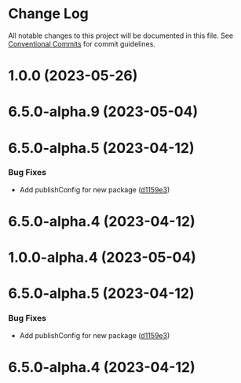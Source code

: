 # Change Log

All notable changes to this project will be documented in this file.
See [Conventional Commits](https://conventionalcommits.org) for commit guidelines.

# 1.0.0 (2023-05-26)



# 6.5.0-alpha.9 (2023-05-04)



# 6.5.0-alpha.5 (2023-04-12)


### Bug Fixes

* Add publishConfig for new package ([d1159e3](https://github.com/lensapp/lens/commit/d1159e3c32ffbee160bc3f9a99c56a33d91b9360))



# 6.5.0-alpha.4 (2023-04-12)





# 1.0.0-alpha.4 (2023-05-04)



# 6.5.0-alpha.5 (2023-04-12)


### Bug Fixes

* Add publishConfig for new package ([d1159e3](https://github.com/lensapp/lens/commit/d1159e3c32ffbee160bc3f9a99c56a33d91b9360))



# 6.5.0-alpha.4 (2023-04-12)
